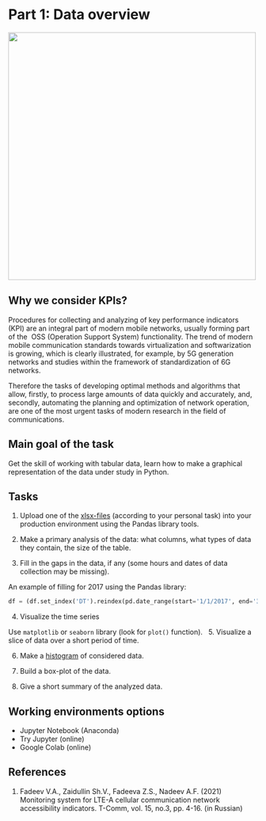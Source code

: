 # Part 1: Data overview

<img width="500px" src="https://habrastorage.org/webt/_k/5u/jh/_k5ujhnchbmrj2d015szelzcyzi.png" />

## Why we consider KPIs?

Procedures for collecting and analyzing of key performance indicators (KPI) are an integral part of modern mobile networks, usually forming part of the  OSS (Operation Support System) functionality. The trend of modern mobile communication standards towards virtualization and softwarization is growing, which is clearly illustrated, for example, by 5G generation networks and studies within the framework of standardization of 6G networks.

Therefore the tasks of developing optimal methods and algorithms that allow, firstly, to process large amounts of data quickly and accurately, and, secondly, automating the planning and optimization of network operation, are one of the most urgent tasks of modern research in the field of communications.


## Main goal of the task

Get the skill of working with tabular data, learn how to make a graphical representation of the data under study in Python.


## Tasks

1. Upload one of the [xlsx-files](https://www.kaggle.com/datasets/vladimirfadeev/lte-technical-kpis) (according to your personal task) into your production environment using the Pandas library tools.

2. Make a primary analysis of the data: what columns, what types of data they contain, the size of the table.

3. Fill in the gaps in the data, if any (some hours and dates of data collection may be missing).

An example of filling for 2017 using the Pandas library:

```python
df = (df.set_index('DT').reindex(pd.date_range(start='1/1/2017', end='31/12/2017', freq='H'))).fillna(method='ffill')
```

4. Visualize the time series

Use `matplotlib` or `seaborn` library (look for `plot()` function).
 
5. Visualize a slice of data over a short period of time.

6. Make a [histogram](https://matplotlib.org/stable/api/_as_gen/matplotlib.pyplot.hist.html) of considered data.

7. Build a box-plot of the data.

8. Give a short summary of the analyzed data.


## Working environments options

- Jupyter Notebook (Anaconda)
- Try Jupyter (online)
- Google Colab (online)

## References

1. Fadeev V.A., Zaidullin Sh.V., Fadeeva Z.S., Nadeev A.F. (2021) Monitoring system for LTE-A cellular communication network accessibility indicators. T-Comm, vol. 15, no.3, pр. 4-16. (in Russian)

